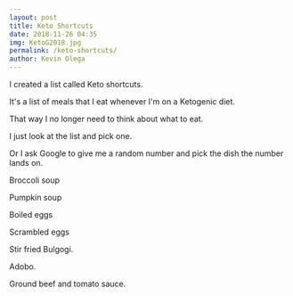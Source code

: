 ```yaml
--- 
layout: post 
title: Keto Shortcuts
date: 2018-11-26 04:35
img: KetoG2018.jpg
permalink: /keto-shortcuts/ 
author: Kevin Olega 
--- 
```

I created a list called Keto shortcuts.

It's a list of meals that I eat whenever I'm on a Ketogenic diet.

That way I no longer need to think about what to eat.

I just look at the list and pick one.

Or I ask Google to give me a random number and pick the dish the number lands on.

Broccoli soup

Pumpkin soup

Boiled eggs

Scrambled eggs

Stir fried Bulgogi.

Adobo.

Ground beef and tomato sauce.